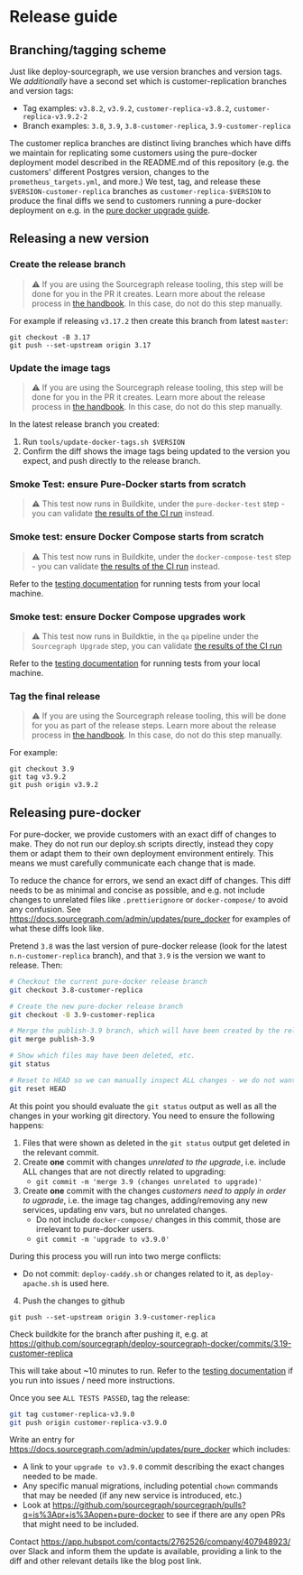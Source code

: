# Release guide

## Branching/tagging scheme

Just like deploy-sourcegraph, we use version branches and version tags. We _additionally_ have a second set which is customer-replication branches and version tags:

- Tag examples: `v3.8.2`, `v3.9.2`, `customer-replica-v3.8.2`, `customer-replica-v3.9.2-2`
- Branch examples: `3.8`, `3.9`, `3.8-customer-replica`, `3.9-customer-replica`

The customer replica branches are distinct living branches which have diffs we maintain for replicating some customers using the pure-docker deployment model described in the README.md of this repository (e.g. the customers' different Postgres version, changes to the `prometheus_targets.yml`, and more.) We test, tag, and release these `$VERSION-customer-replica` branches as `customer-replica-$VERSION` to produce the final diffs we send to customers running a pure-docker deployment on e.g. in the [pure docker upgrade guide](https://docs.sourcegraph.com/admin/updates/pure_docker).

## Releasing a new version

### Create the release branch

> ⚠️ If you are using the Sourcegraph release tooling, this step will be done for you in the PR it creates. Learn more about the release process in [the handbook](https://about.sourcegraph.com/handbook/engineering/releases). In this case, do not do this step manually.

For example if releasing `v3.17.2` then create this branch from latest `master`:

```
git checkout -B 3.17
git push --set-upstream origin 3.17
```

### Update the image tags

> ⚠️ If you are using the Sourcegraph release tooling, this step will be done for you in the PR it creates. Learn more about the release process in [the handbook](https://about.sourcegraph.com/handbook/engineering/releases). In this case, do not do this step manually.

In the latest release branch you created:

1. Run `tools/update-docker-tags.sh $VERSION`
2. Confirm the diff shows the image tags being updated to the version you expect, and push directly to the release branch.

### Smoke Test: ensure  Pure-Docker starts from scratch

> ⚠️ This test now runs in Buildkite, under the `pure-docker-test` step - you can validate [the results of the CI run](https://buildkite.com/sourcegraph/deploy-sourcegraph-docker) instead.
### Smoke test: ensure Docker Compose starts from scratch

> ⚠️ This test now runs in Buildkite, under the `docker-compose-test` step - you can validate [the results of the CI run](https://buildkite.com/sourcegraph/deploy-sourcegraph-docker) instead.

Refer to the [testing documentation](TESTING.md) for running tests from your local machine.

### Smoke test: ensure Docker Compose upgrades work

> ⚠️ This test now runs in Buildktie, in the `qa` pipeline under the `Sourcegraph Upgrade` step, you can validate [the results of the CI run](https://buildkite.com/sourcegraph)

Refer to the [testing documentation](TESTING.md) for running tests from your local machine.

### Tag the final release

> ⚠️ If you are using the Sourcegraph release tooling, this will be done for you as part of the release steps. Learn more about the release process in [the handbook](https://about.sourcegraph.com/handbook/engineering/releases). In this case, do not do this step manually.

For example:

```
git checkout 3.9
git tag v3.9.2
git push origin v3.9.2
```

## Releasing pure-docker

For pure-docker, we provide customers with an exact diff of changes to make. They do not run our deploy.sh scripts directly, instead they copy them or adapt them to their own deployment environment entirely. This means we must carefully communicate each change that is made.

To reduce the chance for errors, we send an exact diff of changes. This diff needs to be as minimal and concise as possible, and e.g. not include changes to unrelated files like `.prettierignore` or `docker-compose/` to avoid any confusion. See https://docs.sourcegraph.com/admin/updates/pure_docker for examples of what these diffs look like.

Pretend `3.8` was the last version of pure-docker release (look for the latest `n.n-customer-replica` branch), and that `3.9` is the version we want to release. Then:

```sh
# Checkout the current pure-docker release branch
git checkout 3.8-customer-replica

# Create the new pure-docker release branch
git checkout -B 3.9-customer-replica

# Merge the publish-3.9 branch, which will have been created by the release tool, into the pure-docker release branch.
git merge publish-3.9

# Show which files may have been deleted, etc.
git status

# Reset to HEAD so we can manually inspect ALL changes - we do not want to actually do a merge.
git reset HEAD
```

At this point you should evaluate the `git status` output as well as all the changes in your working git directory. You need to ensure the following happens:

1. Files that were shown as deleted in the `git status` output get deleted in the relevant commit.
2. Create **one** commit with changes _unrelated to the upgrade_, i.e. include ALL changes that are not directly related to upgrading:
    - `git commit -m 'merge 3.9 (changes unrelated to upgrade)'`
3. Create **one** commit with the changes _customers need to apply in order to ugprade_, i.e. the image tag changes, adding/removing any new services, updating env vars, but no unrelated changes.
    - Do not include `docker-compose/` changes in this commit, those are irrelevant to pure-docker users.
    - `git commit -m 'upgrade to v3.9.0'`

During this process you will run into two merge conflicts:

- Do not commit: `deploy-caddy.sh` or changes related to it, as `deploy-apache.sh` is used here.

4. Push the changes to github
```shell
git push --set-upstream origin 3.9-customer-replica
```

Check buildkite for the branch after pushing it, e.g. at https://github.com/sourcegraph/deploy-sourcegraph-docker/commits/3.19-customer-replica

This will take about ~10 minutes to run. Refer to the [testing documentation](TESTING.md) if you run into issues / need more instructions.

Once you see `ALL TESTS PASSED`, tag the release:

```sh
git tag customer-replica-v3.9.0
git push origin customer-replica-v3.9.0
```

Write an entry for https://docs.sourcegraph.com/admin/updates/pure_docker which includes:

- A link to your `upgrade to v3.9.0` commit describing the exact changes needed to be made.
- Any specific manual migrations, including potential `chown` commands that may be needed (if any new service is introduced, etc.)
- Look at https://github.com/sourcegraph/sourcegraph/pulls?q=is%3Apr+is%3Aopen+pure-docker to see if there are any open PRs that might need to be included.

Contact https://app.hubspot.com/contacts/2762526/company/407948923/ over Slack and inform them the update is available, providing a link to the diff and other relevant details like the blog post link.

